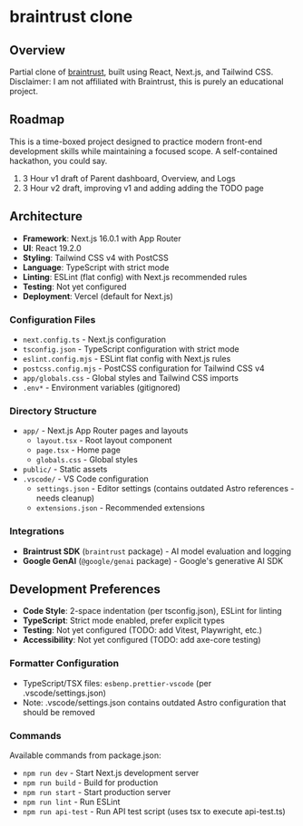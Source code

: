 # braintrust clone

## Overview

Partial clone of [braintrust](https://www.braintrust.dev/), built using React, Next.js, and Tailwind CSS.
Disclaimer: I am not affiliated with Braintrust, this is purely an educational project.

## Roadmap

This is a time-boxed project designed to practice modern front-end development skills while maintaining a focused scope. A self-contained hackathon, you could say.

1. 3 Hour v1 draft of Parent dashboard, Overview, and Logs
2. 3 Hour v2 draft, improving v1 and adding adding the TODO page

## Architecture

- **Framework**: Next.js 16.0.1 with App Router
- **UI**: React 19.2.0
- **Styling**: Tailwind CSS v4 with PostCSS
- **Language**: TypeScript with strict mode
- **Linting**: ESLint (flat config) with Next.js recommended rules
- **Testing**: Not yet configured
- **Deployment**: Vercel (default for Next.js)

### Configuration Files

- `next.config.ts` - Next.js configuration
- `tsconfig.json` - TypeScript configuration with strict mode
- `eslint.config.mjs` - ESLint flat config with Next.js rules
- `postcss.config.mjs` - PostCSS configuration for Tailwind CSS v4
- `app/globals.css` - Global styles and Tailwind CSS imports
- `.env*` - Environment variables (gitignored)

### Directory Structure

- `app/` - Next.js App Router pages and layouts
  - `layout.tsx` - Root layout component
  - `page.tsx` - Home page
  - `globals.css` - Global styles
- `public/` - Static assets
- `.vscode/` - VS Code configuration
  - `settings.json` - Editor settings (contains outdated Astro references - needs cleanup)
  - `extensions.json` - Recommended extensions

### Integrations

- **Braintrust SDK** (`braintrust` package) - AI model evaluation and logging
- **Google GenAI** (`@google/genai` package) - Google's generative AI SDK

## Development Preferences

- **Code Style**: 2-space indentation (per tsconfig.json), ESLint for linting
- **TypeScript**: Strict mode enabled, prefer explicit types
- **Testing**: Not yet configured (TODO: add Vitest, Playwright, etc.)
- **Accessibility**: Not yet configured (TODO: add axe-core testing)

### Formatter Configuration

- TypeScript/TSX files: `esbenp.prettier-vscode` (per .vscode/settings.json)
- Note: .vscode/settings.json contains outdated Astro configuration that should be removed

### Commands

Available commands from package.json:

- `npm run dev` - Start Next.js development server
- `npm run build` - Build for production
- `npm run start` - Start production server
- `npm run lint` - Run ESLint
- `npm run api-test` - Run API test script (uses tsx to execute api-test.ts)
